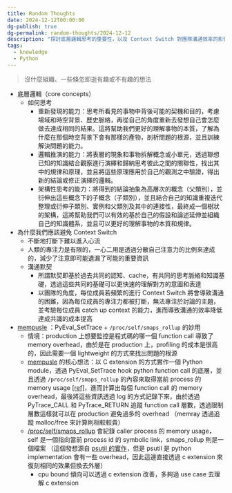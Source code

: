```yaml
---
title: Random Thoughts
date: 2024-12-12T00:00:00
dg-publish: true
dg-permalink: random-thoughts/2024-12-12
description: "探討底層邏輯思考的重要性，以及 Context Switch 對團隊溝通效率的影響，並分享使用 mempulse 等工具進行記憶體效能分析的經驗"
tags:
  - knowledge
  - Python
---
```

> 沒什麼組織、一些倏忽即逝有趣或不有趣的想法

- 底層邏輯（core concepts）
  - 如何思考
    - 重新發現的能力：思考所看見的事物中背後可能的契機和目的，考慮場域和時空背景、歷史脈絡，再從自己的角度重新去發想自己會怎麼做去達成相同的結果。這將幫助我們更好的理解事物的本質，了解為什麼在那個時空背景下會有那樣的產物，剖析問題的根源，並且訓練解決問題的能力。
    - 邏輯推演的能力：將表層的現象和事物拆解概念或小單元，透過聯想已知的知識結合觀察進行演繹和歸納思考彼此之間的關聯性，找出其中的規律和原理，並且將這些原理應用於自己的觀測之中驗證，得出新的結論或修正演繹的邏輯。
    - 架構性思考的能力：將得到的結論抽象為高層次的概念（父類別），並衍伸出這些概念下的子概念（子類別），並且結合自己的知識重複迭代整理或衍伸子類別、實例和父類別及其中的連接性，最終成一個樹狀的架構，這將幫助我們可以有效的基於自己的假設和論述延伸並組織自己的知識體系，並且可以更好的理解事物的本質和規律。
- 為什麼我們應該避免 Context Switch
  - 不斷地打斷下難以進入心流
  - 人類的專注力是有限的，一心二用是透過分散自己注意力的比例來達成的，減少了注意即可能遺漏了可能的重要資訊
  - 溝通默契
    - 所謂默契即基於過去共同的認知、cache，有共同的思考脈絡和知識基礎，透過這些共同的基礎可以更快速的理解對方的意圖和表達
    - 以團隊的角度，每位成員若頻繁的進行 Context Switch 將會導致溝通的困難，因為每位成員的專注力都被打斷，無法專注於討論的主題，並考驗每位成員 catch up context 的能力，進而導致溝通的效率降低達成共識的成本提高
- [mempusle](https://github.com/danchen6/mempulse/tree/main) ：PyEval_SetTrace + `/proc/self/smaps_rollup` 的妙用
  - 情境：production 上想要監控是程式碼的哪一個 function call 導致了 memory overhead，由於是在 production 上，profiling 的成本是很高的，因此需要一個 lightweight 的方式來找出問題的根源
  - [mempusle](https://github.com/danchen6/mempulse/tree/main) 的核心想法：以 C extension 的方式實作一個 Python module，透過 PyEval_SetTrace hook python function call 的底層，並且透過 `/proc/self/smaps_rollup` 的內容來取得當前 process 的 memory usage [[ref]](https://github.com/danchen6/mempulse/blob/main/mempulse/ext/tracer.c#L65)，進而計算出每個 function call 的 memory overhead，最後將這些資訊透過 log 的方式記錄下來，由於透過 PyTrace_CALL 和 PyTrace_RETURN 追蹤 function call 層數，透過限制層數這樣就可以在 production 避免過多的 overhead （memray 透過追蹤 malloc/free 來計算則相較較貴）
  - [/proc/self/smaps_rollup](https://www.kernel.org/doc/Documentation/ABI/testing/procfs-smaps_rollup) 會紀錄 caller process 的 memory usage，self 是一個指向當前 process id 的 symbolic link，smaps_rollup 則是一個檔案 （這個發想源自 [psutil 的實作](https://github.com/giampaolo/psutil/blob/13a336bd6e19f00999b52f83a0a7cf1d7dcf03de/psutil/_pslinux.py#L1988)，但是 psutil 是 python implementation 會有一些 overhead，因此這邊直接透過 c extension 來復刻相同的效果但換去外層）
    - cpu bound 傾向可以透過 c extension 改善，多夠過 use case 去理解 c extension
